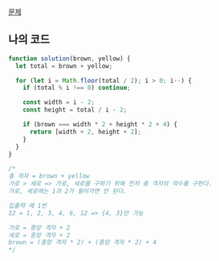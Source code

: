 [문제](https://programmers.co.kr/learn/courses/30/lessons/42842?language=javascript)

## 나의 코드

```js
function solution(brown, yellow) {
  let total = brown + yellow;

  for (let i = Math.floor(total / 2); i > 0; i--) {
    if (total % i !== 0) continue;

    const width = i - 2;
    const height = total / i - 2;

    if (brown === width * 2 + height * 2 + 4) {
      return [width + 2, height + 2];
    }
  }
}

/*
총 격자 = brown + yellow
가로 > 세로 => 가로, 세로를 구하기 위해 먼저 총 격자의 약수를 구한다.
가로, 세로에는 1과 2가 들어가면 안 된다.

입출력 예 1번
12 = 1, 2, 3, 4, 6, 12 => {4, 3}만 가능

가로 = 중앙 격자 + 2
세로 = 중앙 격자 + 2
brown = (중앙 격자 * 2) + (중앙 격자 * 2) + 4 
*/
```
